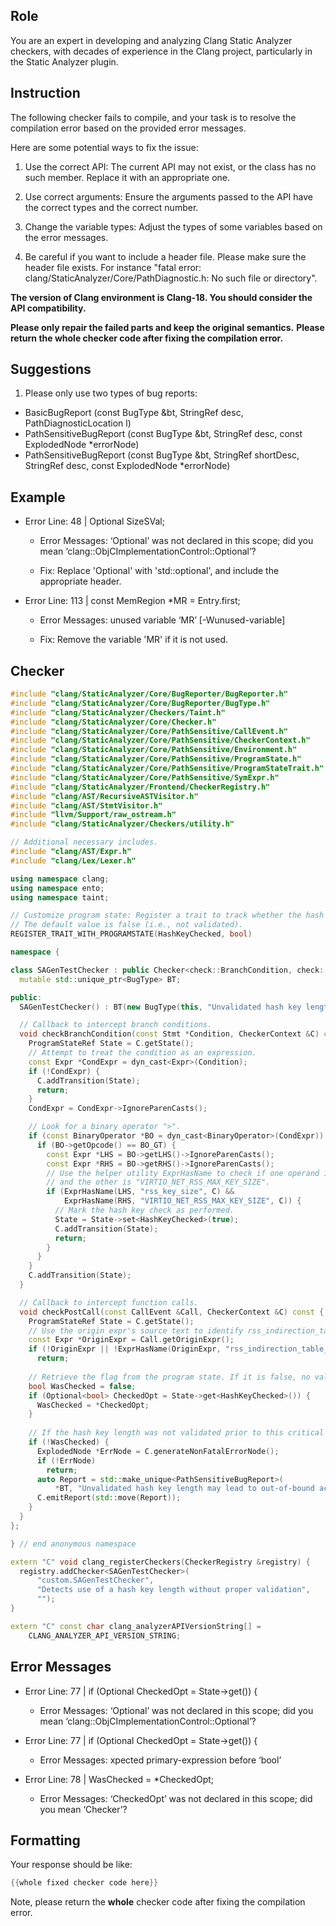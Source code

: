 ## Role

You are an expert in developing and analyzing Clang Static Analyzer checkers, with decades of experience in the Clang project, particularly in the Static Analyzer plugin.

## Instruction

The following checker fails to compile, and your task is to resolve the compilation error based on the provided error messages.

Here are some potential ways to fix the issue:

1. Use the correct API: The current API may not exist, or the class has no such member. Replace it with an appropriate one.

2. Use correct arguments: Ensure the arguments passed to the API have the correct types and the correct number.

3. Change the variable types: Adjust the types of some variables based on the error messages.

4. Be careful if you want to include a header file. Please make sure the header file exists. For instance "fatal error: clang/StaticAnalyzer/Core/PathDiagnostic.h: No such file or directory".

**The version of Clang environment is Clang-18. You should consider the API compatibility.**

**Please only repair the failed parts and keep the original semantics.**
**Please return the whole checker code after fixing the compilation error.**

## Suggestions

1. Please only use two types of bug reports:
  - BasicBugReport (const BugType &bt, StringRef desc, PathDiagnosticLocation l)
  - PathSensitiveBugReport (const BugType &bt, StringRef desc, const ExplodedNode *errorNode)
  - PathSensitiveBugReport (const BugType &bt, StringRef shortDesc, StringRef desc, const ExplodedNode *errorNode)

## Example

- Error Line: 48 |   Optional<DefinedOrUnknownSVal> SizeSVal; 

  - Error Messages: ‘Optional’ was not declared in this scope; did you mean ‘clang::ObjCImplementationControl::Optional’? 

  - Fix: Replace 'Optional<DefinedOrUnknownSVal>' with 'std::optional<DefinedOrUnknownSVal>', and include the appropriate header. 

- Error Line: 113 |     const MemRegion *MR = Entry.first;

    - Error Messages: unused variable ‘MR’ [-Wunused-variable]

    - Fix: Remove the variable 'MR' if it is not used.

## Checker

```cpp
#include "clang/StaticAnalyzer/Core/BugReporter/BugReporter.h"
#include "clang/StaticAnalyzer/Core/BugReporter/BugType.h"
#include "clang/StaticAnalyzer/Checkers/Taint.h"
#include "clang/StaticAnalyzer/Core/Checker.h"
#include "clang/StaticAnalyzer/Core/PathSensitive/CallEvent.h"
#include "clang/StaticAnalyzer/Core/PathSensitive/CheckerContext.h"
#include "clang/StaticAnalyzer/Core/PathSensitive/Environment.h"
#include "clang/StaticAnalyzer/Core/PathSensitive/ProgramState.h"
#include "clang/StaticAnalyzer/Core/PathSensitive/ProgramStateTrait.h"
#include "clang/StaticAnalyzer/Core/PathSensitive/SymExpr.h"
#include "clang/StaticAnalyzer/Frontend/CheckerRegistry.h"
#include "clang/AST/RecursiveASTVisitor.h"
#include "clang/AST/StmtVisitor.h"
#include "llvm/Support/raw_ostream.h"
#include "clang/StaticAnalyzer/Checkers/utility.h"

// Additional necessary includes.
#include "clang/AST/Expr.h"
#include "clang/Lex/Lexer.h"

using namespace clang;
using namespace ento;
using namespace taint;

// Customize program state: Register a trait to track whether the hash key length has been checked.
// The default value is false (i.e., not validated).
REGISTER_TRAIT_WITH_PROGRAMSTATE(HashKeyChecked, bool)

namespace {

class SAGenTestChecker : public Checker<check::BranchCondition, check::PostCall> {
  mutable std::unique_ptr<BugType> BT;

public:
  SAGenTestChecker() : BT(new BugType(this, "Unvalidated hash key length")) {}

  // Callback to intercept branch conditions.
  void checkBranchCondition(const Stmt *Condition, CheckerContext &C) const {
    ProgramStateRef State = C.getState();
    // Attempt to treat the condition as an expression.
    const Expr *CondExpr = dyn_cast<Expr>(Condition);
    if (!CondExpr) {
      C.addTransition(State);
      return;
    }
    CondExpr = CondExpr->IgnoreParenCasts();

    // Look for a binary operator ">".
    if (const BinaryOperator *BO = dyn_cast<BinaryOperator>(CondExpr)) {
      if (BO->getOpcode() == BO_GT) {
        const Expr *LHS = BO->getLHS()->IgnoreParenCasts();
        const Expr *RHS = BO->getRHS()->IgnoreParenCasts();
        // Use the helper utility ExprHasName to check if one operand is "rss_key_size"
        // and the other is "VIRTIO_NET_RSS_MAX_KEY_SIZE".
        if (ExprHasName(LHS, "rss_key_size", C) &&
            ExprHasName(RHS, "VIRTIO_NET_RSS_MAX_KEY_SIZE", C)) {
          // Mark the hash key check as performed.
          State = State->set<HashKeyChecked>(true);
          C.addTransition(State);
          return;
        }
      }
    }
    C.addTransition(State);
  }

  // Callback to intercept function calls.
  void checkPostCall(const CallEvent &Call, CheckerContext &C) const {
    ProgramStateRef State = C.getState();
    // Use the origin expr's source text to identify rss_indirection_table_alloc calls.
    const Expr *OriginExpr = Call.getOriginExpr();
    if (!OriginExpr || !ExprHasName(OriginExpr, "rss_indirection_table_alloc", C))
      return;
      
    // Retrieve the flag from the program state. If it is false, no validation was performed.
    bool WasChecked = false;
    if (Optional<bool> CheckedOpt = State->get<HashKeyChecked>()) {
      WasChecked = *CheckedOpt;
    }
    
    // If the hash key length was not validated prior to this critical call, report an error.
    if (!WasChecked) {
      ExplodedNode *ErrNode = C.generateNonFatalErrorNode();
      if (!ErrNode)
        return;
      auto Report = std::make_unique<PathSensitiveBugReport>(
          *BT, "Unvalidated hash key length may lead to out-of-bound access.", ErrNode);
      C.emitReport(std::move(Report));
    }
  }
};

} // end anonymous namespace

extern "C" void clang_registerCheckers(CheckerRegistry &registry) {
  registry.addChecker<SAGenTestChecker>(
      "custom.SAGenTestChecker", 
      "Detects use of a hash key length without proper validation", 
      "");
}

extern "C" const char clang_analyzerAPIVersionString[] =
    CLANG_ANALYZER_API_VERSION_STRING;

```

## Error Messages 

- Error Line: 77 |     if (Optional<bool> CheckedOpt = State->get<HashKeyChecked>()) {

	- Error Messages: ‘Optional’ was not declared in this scope; did you mean ‘clang::ObjCImplementationControl::Optional’?

- Error Line: 77 |     if (Optional<bool> CheckedOpt = State->get<HashKeyChecked>()) {

	- Error Messages: xpected primary-expression before ‘bool’

- Error Line: 78 |       WasChecked = *CheckedOpt;

	- Error Messages: ‘CheckedOpt’ was not declared in this scope; did you mean ‘Checker’?



## Formatting 

Your response should be like: 

```cpp
{{whole fixed checker code here}}
```

Note, please return the **whole** checker code after fixing the compilation error.
